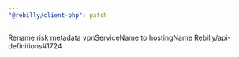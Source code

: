 ```yaml
---
"@rebilly/client-php": patch
---
```


Rename risk metadata vpnServiceName to hostingName Rebilly/api-definitions#1724
